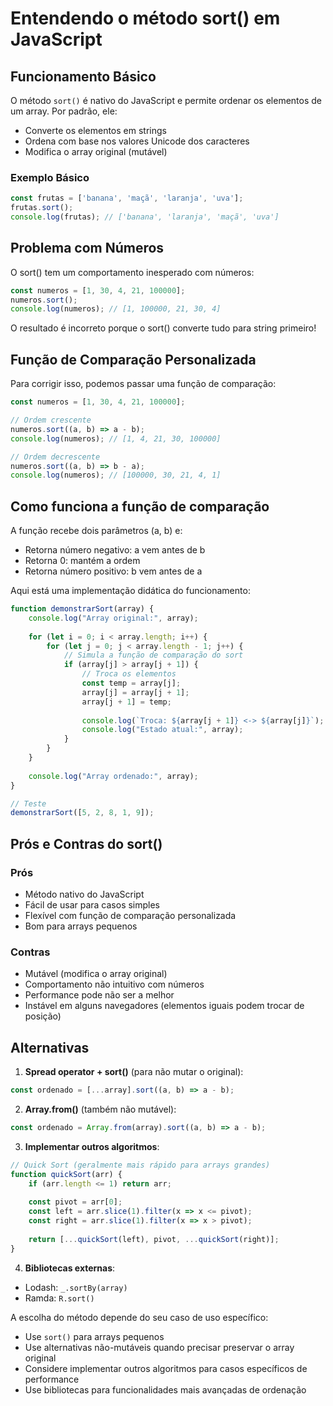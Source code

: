 # Entendendo o método sort() em JavaScript

## Funcionamento Básico

O método `sort()` é nativo do JavaScript e permite ordenar os elementos de um array. Por padrão, ele:
- Converte os elementos em strings
- Ordena com base nos valores Unicode dos caracteres
- Modifica o array original (mutável)

### Exemplo Básico
```javascript
const frutas = ['banana', 'maçã', 'laranja', 'uva'];
frutas.sort();
console.log(frutas); // ['banana', 'laranja', 'maçã', 'uva']
```

## Problema com Números

O sort() tem um comportamento inesperado com números:

```javascript
const numeros = [1, 30, 4, 21, 100000];
numeros.sort();
console.log(numeros); // [1, 100000, 21, 30, 4]
```

O resultado é incorreto porque o sort() converte tudo para string primeiro!

## Função de Comparação Personalizada

Para corrigir isso, podemos passar uma função de comparação:

```javascript
const numeros = [1, 30, 4, 21, 100000];

// Ordem crescente
numeros.sort((a, b) => a - b);
console.log(numeros); // [1, 4, 21, 30, 100000]

// Ordem decrescente
numeros.sort((a, b) => b - a);
console.log(numeros); // [100000, 30, 21, 4, 1]
```

## Como funciona a função de comparação

A função recebe dois parâmetros (a, b) e:
- Retorna número negativo: a vem antes de b
- Retorna 0: mantém a ordem
- Retorna número positivo: b vem antes de a

Aqui está uma implementação didática do funcionamento:

```javascript
function demonstrarSort(array) {
    console.log("Array original:", array);
    
    for (let i = 0; i < array.length; i++) {
        for (let j = 0; j < array.length - 1; j++) {
            // Simula a função de comparação do sort
            if (array[j] > array[j + 1]) {
                // Troca os elementos
                const temp = array[j];
                array[j] = array[j + 1];
                array[j + 1] = temp;
                
                console.log(`Troca: ${array[j + 1]} <-> ${array[j]}`);
                console.log("Estado atual:", array);
            }
        }
    }
    
    console.log("Array ordenado:", array);
}

// Teste
demonstrarSort([5, 2, 8, 1, 9]);
```

## Prós e Contras do sort()

### Prós
- Método nativo do JavaScript
- Fácil de usar para casos simples
- Flexível com função de comparação personalizada
- Bom para arrays pequenos

### Contras
- Mutável (modifica o array original)
- Comportamento não intuitivo com números
- Performance pode não ser a melhor
- Instável em alguns navegadores (elementos iguais podem trocar de posição)

## Alternativas

1. **Spread operator + sort()** (para não mutar o original):
```javascript
const ordenado = [...array].sort((a, b) => a - b);
```

2. **Array.from()** (também não mutável):
```javascript
const ordenado = Array.from(array).sort((a, b) => a - b);
```

3. **Implementar outros algoritmos**:
```javascript
// Quick Sort (geralmente mais rápido para arrays grandes)
function quickSort(arr) {
    if (arr.length <= 1) return arr;
    
    const pivot = arr[0];
    const left = arr.slice(1).filter(x => x <= pivot);
    const right = arr.slice(1).filter(x => x > pivot);
    
    return [...quickSort(left), pivot, ...quickSort(right)];
}
```

4. **Bibliotecas externas**:
- Lodash: `_.sortBy(array)`
- Ramda: `R.sort()`

A escolha do método depende do seu caso de uso específico:
- Use `sort()` para arrays pequenos
- Use alternativas não-mutáveis quando precisar preservar o array original
- Considere implementar outros algoritmos para casos específicos de performance
- Use bibliotecas para funcionalidades mais avançadas de ordenação
